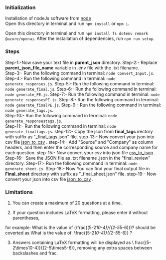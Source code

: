 ### Initialization

Installation of nodeJs software from [node](https://nodejs.org/en/download)  
Open this directory in terminal and run `npm install` or `npm i`. 

Open this directory in terminal and run `npm install fs dotenv remark @azure/openai`.
After the installation of dependencies, run `npm run setup`.

### Steps

Step-1:-Now save your text file in **parent_json** directory.
Step-2:- Replace **parent_json_file_name** variable in .env file with the .txt filename.  
Step-3:- Run the following command in terminal: `node Convert_Input.js`.  
Step-4:- Run the following command in terminal: `node generate_responses.js`.
Step-5:- Run the following command in terminal: `node generate_final.js`.
Step-6:- Run the following command in terminal: `node generate_PE.js`.
Step-7:- Run the following command in terminal: `node generate_responsesPE.js`.
Step-8:- Run the following command in terminal: `node generate_finalPE.js`.
Step-9:- Run the following command in terminal: `node generate_tags.js`.  
Step-10:- Run the following command in terminal: `node generate_responsestags.js`.  
Step-11:- Run the following command in terminal: `node generate_finaltags.js`.
step-12:- Copy the json from **final_tags** irectory with suffix as "\_final_tags.json" file.
step-13:- Now convert your json into csv file [json_to_csv](https://csvjson.com/json2csv) .
step-14:- Add "Source" and "Company" as column headers, and then enter the corresponding source and company name for each question.
step-15:- Now convert your csv into json file [csv_to_json](https://csvjson.com/csv2json) .
Step-16:- Save the JSON file as .txt filename .json in the "final_review" directory.
Step-17:- Run the following command in terminal: `node generate_sheet.js`.
Step-18:- Now You can find your final output file in **Final_sheet** directory with suffix as "\_final_sheet.json" file.
step-19:- Now convert your json into csv file [json_to_csv](https://csvjson.com/json2csv) .

### Limitations

1. You can create a maximum of 20 questions at a time.

2. If your question includes LaTeX formatting, please enter it without parentheses,

for example: What is the value of (\frac{(5-2*10-4)}{(2-5*5-6)})? should be coverted as
What is the value of  \frac{(5-2*10-4)}{(2-5*5-6)} ?

3. Answers containing LaTeX formatting will be displayed as \ frac{(5-2\times10-4)}{(2-5\times5-6)}, removing any extra spaces between backslashes and frac.

